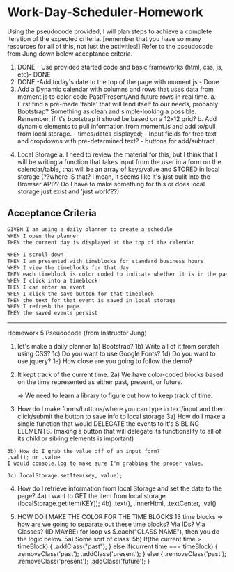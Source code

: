 # Work-Day-Scheduler-Homework

Using the pseudocode provided, I will plan steps to achieve a complete iteration of the expected criteria. [remember that you have so many resources for all of this, not just the activities!]  Refer to the pseudocode from Jung down below acceptance criteria.
 1. DONE - Use provided started code and basic frameworks (html, css, js, etc)- DONE
 2. DONE -Add today's date to the top of the page with moment.js - Done
 3. Add a Dynamic calendar with columns and rows that uses data from moment.js to color code Past/Present/And future rows in real time.
    a. First find a pre-made 'table' that will lend itself to our needs, probably Bootstrap? Something as clean and simple-looking a possible. Remember, if it's bootstrap it shoud be based on a 12x12 grid?
    b. Add dynamic elements to pull information from moment.js and add to/pull from local storage.
        - times/dates displayed; 
        - Input fields for free text and dropdowns with pre-determined text?
        - buttons for add/subtract
<!-- check unit 4 activity 5 -->
 4. Local Storage 
    a. I need to review the material for this, but I think that I will be writing a function that takes input from the user in a form on the calendar/table, that will be an array of keys/value and STORED in local storage (??where IS that?  I mean, it seems like it's just bulit into the Browser API?? Do I have to make something for this or does local storage just exist and 'just work'??)




## Acceptance Criteria

```md
GIVEN I am using a daily planner to create a schedule
WHEN I open the planner
THEN the current day is displayed at the top of the calendar 

WHEN I scroll down
THEN I am presented with timeblocks for standard business hours
WHEN I view the timeblocks for that day
THEN each timeblock is color coded to indicate whether it is in the past, present, or future
WHEN I click into a timeblock
THEN I can enter an event
WHEN I click the save button for that timeblock
THEN the text for that event is saved in local storage
WHEN I refresh the page
THEN the saved events persist
```


----------------------------
Homework 5 Pseudocode (from Instructor Jung)
<!-- Adding my own responses/notes in comments -->
1.  let's make a daily planner
    1a) Bootstrap?  <!-- Yes -->
    1b) Write all of it from scratch using CSS?
    1c) Do you want to use Google Fonts?
    1d) Do you want to use jquery? <!-- Yes -->
    1e) How close are you going to follow the demo?

2.  It kept track of the current time.
    2a) We have color-coded blocks based on the time represented as either past, present, or future.
    <!-- ??Grab a form from bootstrap?? a widget from jQuery UI?? -->
    => We need to learn a library to figure out how to keep track of time.
    <!-- used moment.js to put today's date/time at the top of the page; 
    ?? Can I use the same function in the rest of the script??-->

3.  How do I make forms/buttons/where you can type in text/input and then click/submit the button to save info to local storage
    3a) How do I make a single function that would DELEGATE the events to it's SIBLING ELEMENTS. (making a button that will delegate its functionality to all of its child or sibling elements is important) 
<!-- Yes it will be important and will be my first time working with this for something to submit; ??LOOK AT UNIT 5 ACTIVITIES 5-6?? MAYBE 7-10?? -->

    3b) How do I grab the value off of an input form?
    .val(); or .value
    I would console.log to make sure I'm grabbing the proper value.

    3c) localStorage.setItem(key, value);
<!-- Saving to local storage will involve a key and a value; REFER TO UNIT 4 WEB APIS ACTIVITIES21-26 -->
4.  How do I retrieve information from local Storage and set the data to the page?
    4a) I want to GET the item from local storage (localStorage.getItem(KEY));
    4b) .text(), .innerHtml, .textCenter, .val()

5.  HOW DO I MAKE THE COLOR FOR THE TIME BLOCKS
    13 time blocks
    => how are we going to separate out these time blocks? Via IDs? Via Classes? (ID MAYBE)
    for loop vs $.each("CLASS NAME"), then you do the logic below.
    5a) Some sort of class!
    5b) If(the current time > timeBlock) {
    .addClass("past");
    } else if(current time === timeBlock) {
    .removeClass('past');
    .addClass('present');
    } else {
    .removeClass('past');
    .removeClass('present');
    .addClass('future');
    }